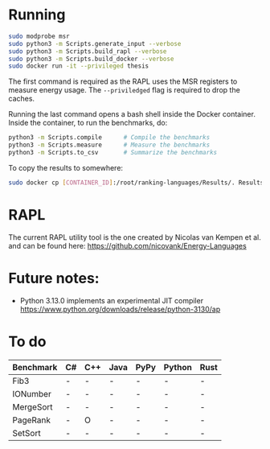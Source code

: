 # Running

```bash
sudo modprobe msr
sudo python3 -m Scripts.generate_input --verbose
sudo python3 -m Scripts.build_rapl --verbose
sudo python3 -m Scripts.build_docker --verbose
sudo docker run -it --privileged thesis
```

The first command is required as the RAPL uses the MSR registers to measure energy usage. The `--priviledged` flag is required to drop the caches.

Running the last command opens a bash shell inside the Docker container. Inside the container, to run the benchmarks, do:

```bash
python3 -m Scripts.compile      # Compile the benchmarks
python3 -m Scripts.measure      # Measure the benchmarks
python3 -m Scripts.to_csv       # Summarize the benchmarks
```

To copy the results to somewhere:

```bash
sudo docker cp [CONTAINER_ID]:/root/ranking-languages/Results/. Results/.
```

# RAPL

The current RAPL utility tool is the one created by Nicolas van Kempen et al. and can be found here: https://github.com/nicovank/Energy-Languages

# Future notes:

- Python 3.13.0 implements an experimental JIT compiler https://www.python.org/downloads/release/python-3130/ap

# To do

| Benchmark | C#  | C++ | Java | PyPy | Python | Rust |
| --------- | --- | --- | ---- | ---- | ------ | ---- |
| Fib3      | -   | -   | -    | -    | -      | -    |
| IONumber  | -   | -   | -    | -    | -      | -    |
| MergeSort | -   | -   | -    | -    | -      | -    |
| PageRank  | -   | O   | -    | -    | -      | -    |
| SetSort   | -   | -   | -    | -    | -      | -    |
